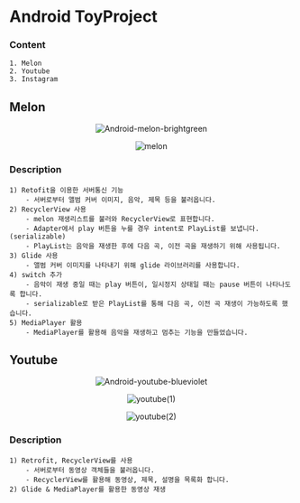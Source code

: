 # Android ToyProject

### Content
    1. Melon
    2. Youtube
    3. Instagram

## Melon
<div align=center>
  
  ![Android-melon-brightgreen](https://user-images.githubusercontent.com/69226800/168702611-e3ea39cc-71dc-4b03-ad6e-0b4442b15359.svg)
  
  ![melon](https://user-images.githubusercontent.com/69226800/168709620-77e582d2-774e-45f9-b7dc-b46f51a67b3d.gif)
  
</div>

### Description

    1) Retofit을 이용한 서버통신 기능
        - 서버로부터 앨범 커버 이미지, 음악, 제목 등을 불러옵니다.
    2) RecyclerView 사용
        - melon 재생리스트를 불러와 RecyclerView로 표현합니다.
        - Adapter에서 play 버튼을 누를 경우 intent로 PlayList를 보냅니다.(serializable)
        - PlayList는 음악을 재생한 후에 다음 곡, 이전 곡을 재생하기 위해 사용됩니다.
    3) Glide 사용
        - 앨범 커버 이미지를 나타내기 위해 glide 라이브러리를 사용합니다.
    4) switch 추가
        - 음악이 재생 중일 때는 play 버튼이, 일시정지 상태일 때는 pause 버튼이 나타나도록 합니다.
        - serializable로 받은 PlayList를 통해 다음 곡, 이전 곡 재생이 가능하도록 했습니다.
    5) MediaPlayer 활용
        - MediaPlayer를 활용해 음악을 재생하고 멈추는 기능을 만들었습니다.

## Youtube
<div align=center>
  
  ![Android-youtube-blueviolet](https://user-images.githubusercontent.com/69226800/168702500-4e673f94-0eaa-4d9c-8abd-d22da799e992.svg)
  
  ![youtube(1)](https://user-images.githubusercontent.com/69226800/168701908-e3933171-e39a-4e9b-a04b-4dd9948d74e7.gif)
  
  ![youtube(2)](https://user-images.githubusercontent.com/69226800/168701941-3dc62ff5-084d-4e6c-8993-5dfc44ce0513.gif)
  
</div>

### Description

    1) Retrofit, RecyclerView를 사용
        - 서버로부터 동영상 객체들을 불러옵니다.
        - RecyclerView를 활용해 동영상, 제목, 설명을 목록화 합니다.
    2) Glide & MediaPlayer를 활용한 동영상 재생
